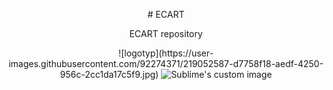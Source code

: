 <p align="center">
# ECART
</p>

<p align="center">
ECART repository
</p>

<p align="center">
![logotyp](https://user-images.githubusercontent.com/92274371/219052587-d7758f18-aedf-4250-956c-2cc1da17c5f9.jpg)
  <img src="[https://user-images.githubusercontent.com/92274371/219052587-d7758f18-aedf-4250-956c-2cc1da17c5f9.jpg?raw=true" alt="Sublime's custom image"/>
</p>

